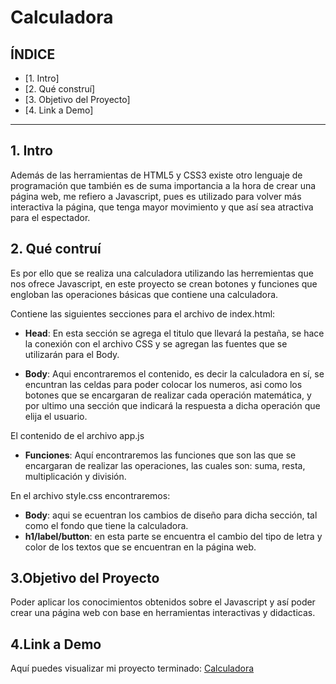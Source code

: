 # Calculadora

## **ÍNDICE**

* [1. Intro] 
* [2. Qué construí] 
* [3. Objetivo del Proyecto]
* [4. Link a Demo] 

****

## 1. Intro 
Además de las herramientas de HTML5 y CSS3 existe otro lenguaje de programación que también es de suma importancia a la hora de crear una página web, me refiero a Javascript, pues es utilizado para volver más interactiva la página, que tenga mayor movimiento y que así sea atractiva para el espectador.

## 2. Qué contruí
Es por ello que se realiza una calculadora utilizando las herremientas que nos ofrece Javascript, en este proyecto se crean botones y funciones que engloban las operaciones básicas que contiene una calculadora.

Contiene las siguientes secciones para el archivo de index.html:

* **Head**: En esta sección se agrega el titulo que llevará la pestaña, se hace la conexión con el archivo CSS y se agregan las fuentes que se utilizarán para el Body.

* **Body**: Aqui encontraremos el contenido, es decir la calculadora en sí, se encuntran las celdas para poder colocar los numeros, asi como los botones que se encargaran de realizar cada operación matemática, y por ultimo una sección que indicará la respuesta a dicha operación que elija el usuario.

El contenido de el archivo app.js
 
* **Funciones**: Aquí encontraremos las funciones que son las que se encargaran de realizar las operaciones, las cuales son: suma, resta, multiplicación y división.

En el archivo style.css encontraremos:

* **Body**: aqui se ecuentran los cambios de diseño para dicha sección, tal como el fondo que tiene la calculadora.
*  **h1/label/button**: en esta parte se encuentra el cambio del tipo de letra y color de los textos que se encuentran en la página web.

## 3.Objetivo del Proyecto
Poder aplicar los conocimientos obtenidos sobre el Javascript y así poder crear una página web con base en herramientas interactivas y didacticas.

## 4.Link a Demo

Aquí puedes visualizar mi proyecto terminado: [Calculadora](https://google-clonation.netlify.app/)

